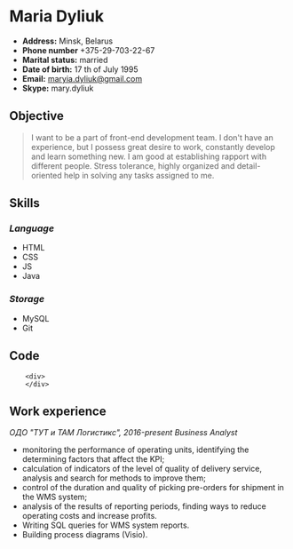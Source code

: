 # Maria Dyliuk
- **Address:** Minsk, Belarus
- **Phone number** +375-29-703-22-67
- **Marital status:** married
- **Date of birth:** 17 th of July 1995
- **Email:** maryia.dyliuk@gmail.com
- **Skype:** mary.dyliuk

## Objective
>I want to be a part of front-end development team. I don't have an experience, but I possess great desire to work, constantly develop and learn something new. I am good at establishing rapport with different people. Stress tolerance, highly organized and detail-oriented help in solving any tasks assigned to me.

## Skills
### *Language*
- HTML
- CSS
- JS
- Java

### *Storage*
- MySQL
- Git

## Code
```
    <div>
    </div>
```

## Work experience
*ОДО "ТУТ и ТАМ Логистикс", 2016-present*
*Business Analyst*

- monitoring the performance of operating units, identifying the determining factors that affect the KPI;
- calculation of indicators of the level of quality of delivery service, analysis and search for methods to improve them;
- control of the duration and quality of picking pre-orders for shipment in the WMS system;
- analysis of the results of reporting periods, finding ways to reduce operating costs and increase profits.
- Writing SQL queries for WMS system reports.
- Building process diagrams (Visio).